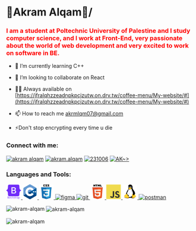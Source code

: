 <h1 align="left">👾Akram Alqam👋/</h1>
<h3 align="left" style="color:red;">I am a student at Poltechnic University of Palestine and I study computer science, and I work at Front-End, very passionate about the world of web development and very excited to work on software in BE.</h3>

- 🌱 I’m currently learning C++

- 👯 I’m looking to collaborate on React

- 👨‍💻 Always available on [https://jfralqhzzeadnpkpcjzutw.on.drv.tw/coffee-menu/My-website/#](https://jfralqhzzeadnpkpcjzutw.on.drv.tw/coffee-menu/My-website/#)

- 📫 How to reach me akrmlqm07@gmail.com

- ⚡Don't stop encrypting every time u die

<h3 align="left">Connect with me:</h3>
<p align="left">
<a href="https://linkedin.com/in/akram alqam" target="blank"><img align="center" src="https://raw.githubusercontent.com/rahuldkjain/github-profile-readme-generator/master/src/images/icons/Social/linked-in-alt.svg" alt="akram alqam" height="30" width="40" /></a>
<a href="https://instagram.com/akram.alqam" target="blank"><img align="center" src="https://raw.githubusercontent.com/rahuldkjain/github-profile-readme-generator/master/src/images/icons/Social/instagram.svg" alt="akram.alqam" height="30" width="40" /></a>
<a href="https://codeforces.com/profile/231006" target="blank"><img align="center" src="https://raw.githubusercontent.com/rahuldkjain/github-profile-readme-generator/master/src/images/icons/Social/codeforces.svg" alt="231006" height="30" width="40" /></a>
<a href="https://discord.gg/AK~>" target="blank"><img align="center" src="https://raw.githubusercontent.com/rahuldkjain/github-profile-readme-generator/master/src/images/icons/Social/discord.svg" alt="AK~>" height="30" width="40" /></a>
</p>

<h3 align="left">Languages and Tools:</h3>
<p align="left"> <a href="https://getbootstrap.com" target="_blank" rel="noreferrer"> <img src="https://raw.githubusercontent.com/devicons/devicon/master/icons/bootstrap/bootstrap-plain-wordmark.svg" alt="bootstrap" width="40" height="40"/> </a> <a href="https://www.w3schools.com/cpp/" target="_blank" rel="noreferrer"> <img src="https://raw.githubusercontent.com/devicons/devicon/master/icons/cplusplus/cplusplus-original.svg" alt="cplusplus" width="40" height="40"/> </a> <a href="https://www.w3schools.com/css/" target="_blank" rel="noreferrer"> <img src="https://raw.githubusercontent.com/devicons/devicon/master/icons/css3/css3-original-wordmark.svg" alt="css3" width="40" height="40"/> </a> <a href="https://www.figma.com/" target="_blank" rel="noreferrer"> <img src="https://www.vectorlogo.zone/logos/figma/figma-icon.svg" alt="figma" width="40" height="40"/> </a> <a href="https://git-scm.com/" target="_blank" rel="noreferrer"> <img src="https://www.vectorlogo.zone/logos/git-scm/git-scm-icon.svg" alt="git" width="40" height="40"/> </a> <a href="https://www.w3.org/html/" target="_blank" rel="noreferrer"> <img src="https://raw.githubusercontent.com/devicons/devicon/master/icons/html5/html5-original-wordmark.svg" alt="html5" width="40" height="40"/> </a> <a href="https://developer.mozilla.org/en-US/docs/Web/JavaScript" target="_blank" rel="noreferrer"> <img src="https://raw.githubusercontent.com/devicons/devicon/master/icons/javascript/javascript-original.svg" alt="javascript" width="40" height="40"/> </a> <a href="https://www.linux.org/" target="_blank" rel="noreferrer"> <img src="https://raw.githubusercontent.com/devicons/devicon/master/icons/linux/linux-original.svg" alt="linux" width="40" height="40"/> </a> <a href="https://postman.com" target="_blank" rel="noreferrer"> <img src="https://www.vectorlogo.zone/logos/getpostman/getpostman-icon.svg" alt="postman" width="40" height="40"/> </a> </p>

<p><img align="left" src="https://github-readme-stats.vercel.app/api/top-langs?username=akram-alqam&show_icons=true&locale=en&layout=compact" alt="akram-alqam" /></p>

<p>&nbsp;<img align="center" src="https://github-readme-stats.vercel.app/api?username=akram-alqam&show_icons=true&locale=en" alt="akram-alqam" /></p>

<p><img align="center" src="https://github-readme-streak-stats.herokuapp.com/?user=akram-alqam&" alt="akram-alqam" /></p>
